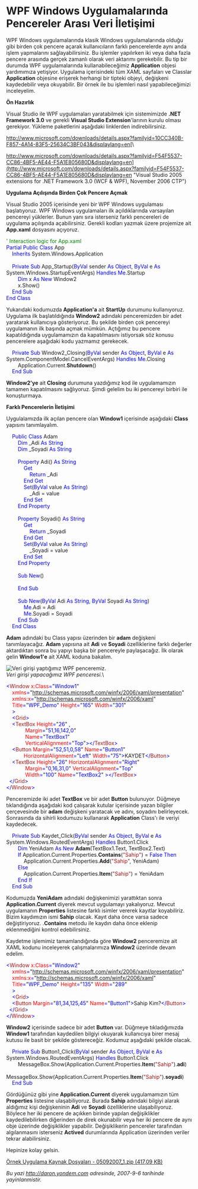 # WPF Windows Uygulamalarında Pencereler Arası Veri İletişimi
WPF Windows uygulamalarında klasik Windows uygulamalarında olduğu gibi
birden çok pencere açarak kullanıcıların farklı pencerelerde aynı anda
işlem yapmalarını sağlayabilirsiniz. Bu işlemler yapılırken iki veya
daha fazla pencere arasında gerçek zamanlı olarak veri aktarımı
gerekebilir. Bu tip bir durumda WPF uygulamalarında kullanabileceğimiz
**Application** objesi yardımımıza yetişiyor. Uygulama içerisindeki tüm
XAML sayfaları ve Classlar **Application** objesine erişerek herhangi
bir tipteki objeyi, değişkeni kaydedebilir veya okuyabilir. Bir örnek
ile bu işlemleri nasıl yapabileceğimizi inceleyelim.

**Ön Hazırlık**

Visual Studio ile WPF uygulamaları yaratabilmek için sistemimizde **.NET
Framework 3.0** ve gerekli **Visual Studio Extension**'larının kurulu
olması gerekiyor. Yükleme paketlerini aşağıdaki linklerden
indirebilirsiniz.

<http://www.microsoft.com/downloads/details.aspx?familyid=10CC340B-F857-4A14-83F5-25634C3BF043&displaylang=en>[\

http://www.microsoft.com/downloads/details.aspx?familyid=F54F5537-CC86-4BF5-AE44-F5A1E805680D&displaylang=en](http://www.microsoft.com/downloads/details.aspx?familyid=F54F5537-CC86-4BF5-AE44-F5A1E805680D&displaylang=en "Visual Studio 2005 extensions for .NET Framework 3.0 (WCF & WPF), November 2006 CTP")

**Uygulama Açılışında Birden Çok Pencere Açmak**

Visual Studio 2005 içerisinde yeni bir WPF Windows uygulaması
başlatıyoruz. WPF Windows uygulamaları ilk açıldıklarında varsayılan
pencereyi yüklerler. Bunun yanı sıra isterseniz farklı pencereleri de
uygulama açılışında açabilirsiniz. Gerekli kodları yazmak üzere
projemize ait **App.xaml** dosyasını açıyoruz.

<span style="color:green; ">' Interaction logic for App.xaml</span>\
<span style="color:blue; ">Partial</span><span> <span
style="color:blue; ">Public</span> <span
style="color:blue; ">Class</span> App</span>\
<span>    <span style="color:blue; ">Inherits</span>
System.Windows.Application</span>\
<span> </span>\
<span>    <span style="color:blue; ">Private</span> <span
style="color:blue; ">Sub</span> App\_Startup(<span
style="color:blue; ">ByVal</span> sender <span
style="color:blue; ">As</span> <span style="color:blue; ">Object</span>,
<span style="color:blue; ">ByVal</span> e <span
style="color:blue; ">As</span> System.Windows.StartupEventArgs) <span
style="color:blue; ">Handles</span> <span
style="color:blue; ">Me</span>.Startup</span>\
<span>        <span style="color:blue; ">Dim</span> x <span
style="color:blue; ">As</span> <span style="color:blue; ">New</span>
Window2</span>\
<span>        x.Show()</span>\
<span>    <span style="color:blue; ">End</span> <span
style="color:blue; ">Sub</span></span>\
<span style="color:blue; ">End</span><span> <span
style="color:blue; ">Class</span></span>

Yukarıdaki kodumuzda **Application'a** ait **StartUp** durumunu
kullanıyoruz. Uygulama ilk başlatıldığında **Window2** adındaki
penceremizden bir adet yaratarak kullanıcıya gösteriyoruz. Bu şekilde
birden çok pencereyi uygulamanın ilk başında açmak mümkün. Açtığımız bu
pencere kapatıldığında uygulamamızın da kapatılmasını istiyorsak söz
konusu pencerelere aşağıdaki kodu yazmamız gerekecek.

<span>    <span style="color:blue; ">Private</span> <span
style="color:blue; ">Sub</span> Window2\_Closing(<span
style="color:blue; ">ByVal</span> sender <span
style="color:blue; ">As</span> <span style="color:blue; ">Object</span>,
<span style="color:blue; ">ByVal</span> e <span
style="color:blue; ">As</span> System.ComponentModel.CancelEventArgs)
<span style="color:blue; ">Handles</span> <span
style="color:blue; ">Me</span>.Closing</span>\
<span>        Application.Current.**Shutdown**()</span>\
 <span style="line-height:115%; ">    <span
style="color:blue; ">End</span> <span
style="color:blue; ">Sub</span></span>

**Window2'ye** ait **Closing** durumuna yazdığımız kod ile uygulamamızın
tamamen kapatılmasını sağlıyoruz. Şimdi gelelim bu iki pencereyi birbiri
ile konuşturmaya.

**Farklı Pencerelerin İletişimi**

Uygulalamızda ilk açılan pencere olan **Window1** içerisinde aşağıdaki
**Class** yapısını tanımlayalım.

<span>    <span style="color:blue; ">Public</span> <span
style="color:blue; ">Class</span> Adam</span>\
<span>        <span style="color:blue; ">Dim</span> \_Adi <span
style="color:blue; ">As</span> <span
style="color:blue; ">String</span></span>\
<span>        <span style="color:blue; ">Dim</span> \_Soyadi <span
style="color:blue; ">As</span> <span
style="color:blue; ">String</span></span>\
<span style="color:blue; "> </span>\
<span>        <span style="color:blue; ">Property</span> Adi() <span
style="color:blue; ">As</span> <span
style="color:blue; ">String</span></span>\
<span>            <span style="color:blue; ">Get</span></span>\
<span>                <span style="color:blue; ">Return</span>
\_Adi</span>\
<span>            <span style="color:blue; ">End</span> <span
style="color:blue; ">Get</span></span>\
<span>            <span style="color:blue; ">Set</span>(<span
style="color:blue; ">ByVal</span> value <span
style="color:blue; ">As</span> <span
style="color:blue; ">String</span>)</span>\
<span>                \_Adi = value</span>\
<span>            <span style="color:blue; ">End</span> <span
style="color:blue; ">Set</span></span>\
<span>        <span style="color:blue; ">End</span> <span
style="color:blue; ">Property</span></span>\
<span style="color:blue; "> </span>\
<span>        <span style="color:blue; ">Property</span> Soyadi() <span
style="color:blue; ">As</span> <span
style="color:blue; ">String</span></span>\
<span>            <span style="color:blue; ">Get</span></span>\
<span>                <span style="color:blue; ">Return</span>
\_Soyadi</span>\
<span>            <span style="color:blue; ">End</span> <span
style="color:blue; ">Get</span></span>\
<span>            <span style="color:blue; ">Set</span>(<span
style="color:blue; ">ByVal</span> value <span
style="color:blue; ">As</span> <span
style="color:blue; ">String</span>)</span>\
<span>                \_Soyadi = value</span>\
<span>            <span style="color:blue; ">End</span> <span
style="color:blue; ">Set</span></span>\
<span>        <span style="color:blue; ">End</span> <span
style="color:blue; ">Property</span></span>\
<span style="color:blue; "> </span>\
<span>        <span style="color:blue; ">Sub</span> <span
style="color:blue; ">New</span>()</span>\
<span> </span>\
<span>        <span style="color:blue; ">End</span> <span
style="color:blue; ">Sub</span></span>\
<span style="color:blue; "> </span>\
<span>        <span style="color:blue; ">Sub</span> <span
style="color:blue; ">New</span>(<span style="color:blue; ">ByVal</span>
Adi <span style="color:blue; ">As</span> <span
style="color:blue; ">String</span>, <span
style="color:blue; ">ByVal</span> Soyadi <span
style="color:blue; ">As</span> <span
style="color:blue; ">String</span>)</span>\
<span>            <span style="color:blue; ">Me</span>.Adi = Adi</span>\
<span>            <span style="color:blue; ">Me</span>.Soyadi =
Soyadi</span>\
<span>        <span style="color:blue; ">End</span> <span
style="color:blue; ">Sub</span></span>\
<span>    <span style="color:blue; ">End</span> <span
style="color:blue; ">Class</span></span>

**Adam** adındaki bu Class yapısı üzerinden bir **adam** değişkeni
tanımlayacağız. **Adam** yapısına ait **Adi** ve **Soyadi**
özelliklerine farklı değerler aktardıktan sonra bu yapıyı başka bir
pencereyle paylaşacağız. İlk olarak gelin **Window1'e** ait XAML koduna
bakalım.

![Veri girişi yaptığımız WPF
penceremiz.](media/WPF_Windows_Uygulamalarinda_Pencereler_Arasi_Veri_Iletisimi/05092007_1.png)\
 *Veri girişi yapacağımız WPF penceresi.*\

<span style="color:blue; ">\<</span><span
style="color:#A31515; ">Window</span><span style="color:blue; ">
</span><span style="color:red; ">x:Class</span><span
style="color:blue; ">=</span><span>"<span
style="color:blue; ">Window1</span>"</span>\
 <span style="color:blue; ">    </span><span
style="color:red; ">xmlns</span><span
style="color:blue; ">=</span><span>"<span
style="color:blue; ">http://schemas.microsoft.com/winfx/2006/xaml/presentation</span>"</span>\
<span style="color:blue; ">    </span><span
style="color:red; ">xmlns:x</span><span
style="color:blue; ">=</span><span>"<span
style="color:blue; ">http://schemas.microsoft.com/winfx/2006/xaml</span>"</span>\
<span style="color:blue; ">    </span><span
style="color:red; ">Title</span><span
style="color:blue; ">=</span><span>"<span
style="color:blue; ">WPF\_Demo</span>"<span style="color:blue; ">
</span><span style="color:red; ">Height</span><span
style="color:blue; ">=</span>"<span
style="color:blue; ">165</span>"<span style="color:blue; "> </span><span
style="color:red; ">Width</span><span
style="color:blue; ">=</span>"<span
style="color:blue; ">301</span>"</span>\
<span style="color:blue; ">    \></span>\
<span style="color:blue; ">    \<</span><span
style="color:#A31515; ">Grid</span><span style="color:blue; ">\></span>\
<span style="color:blue; ">    \<</span><span
style="color:#A31515; ">TextBox</span><span style="color:blue; ">
</span><span style="color:red; ">Height</span><span
style="color:blue; ">=</span><span>"<span
style="color:blue; ">26</span>"<span style="color:blue; ">
</span>,</span>\
<span style="color:blue; ">             </span><span
style="color:red; ">Margin</span><span
style="color:blue; ">=</span><span>"<span
style="color:blue; ">51,16,142,0</span>"<span style="color:blue; ">
</span></span>\
<span style="color:blue; ">             </span><span
style="color:red; ">Name</span><span
style="color:blue; ">=</span><span>"<span
style="color:blue; ">TextBox1</span>"<span style="color:blue; ">
</span></span>\
<span style="color:blue; ">             </span><span
style="color:red; ">VerticalAlignment</span><span
style="color:blue; ">=</span><span>"<span
style="color:blue; ">Top</span>"<span
style="color:blue; ">\>\</</span><span
style="color:#A31515; ">TextBox</span><span
style="color:blue; ">\></span></span>\
<span style="color:blue; ">    \<</span><span
style="color:#A31515; ">Button</span><span style="color:blue; ">
</span><span style="color:red; ">Margin</span><span
style="color:blue; ">=</span><span>"<span
style="color:blue; ">52,51,0,58</span>"<span style="color:blue; ">
</span><span style="color:red; ">Name</span><span
style="color:blue; ">=</span>"<span
style="color:blue; ">Button1</span>"<span style="color:blue; ">
</span></span>\
<span style="color:blue; ">            </span><span
style="color:red; ">HorizontalAlignment</span><span
style="color:blue; ">=</span><span>"<span
style="color:blue; ">Left</span>"<span style="color:blue; ">
</span><span style="color:red; ">Width</span><span
style="color:blue; ">=</span>"<span style="color:blue; ">75</span>"<span
style="color:blue; ">\></span>KAYDET<span
style="color:blue; ">\</</span><span
style="color:#A31515; ">Button</span><span
style="color:blue; ">\></span></span>\
<span style="color:blue; ">    \<</span><span
style="color:#A31515; ">TextBox</span><span style="color:blue; ">
</span><span style="color:red; ">Height</span><span
style="color:blue; ">=</span><span>"<span
style="color:blue; ">26</span>"<span style="color:blue; "> </span><span
style="color:red; ">HorizontalAlignment</span><span
style="color:blue; ">=</span>"<span
style="color:blue; ">Right</span>"<span style="color:blue; ">
</span></span>\
<span style="color:blue; ">             </span><span
style="color:red; ">Margin</span><span
style="color:blue; ">=</span><span>"<span
style="color:blue; ">0,16,31,0</span>"<span style="color:blue; ">
</span><span style="color:red; ">VerticalAlignment</span><span
style="color:blue; ">=</span>"<span
style="color:blue; ">Top</span>"<span style="color:blue; ">
</span></span>\
<span style="color:blue; ">             </span><span
style="color:red; ">Width</span><span
style="color:blue; ">=</span><span>"<span
style="color:blue; ">100</span>"<span style="color:blue; "> </span><span
style="color:red; ">Name</span><span style="color:blue; ">=</span>"<span
style="color:blue; ">TextBox2</span>"<span
style="color:blue; "> \>\</</span><span
style="color:#A31515; ">TextBox</span><span
style="color:blue; ">\></span></span>\
<span style="color:blue; ">  \</</span><span
style="color:#A31515; ">Grid</span><span style="color:blue; ">\></span>\
<span style="color:blue; ">\</</span><span
style="color:#A31515; ">Window</span><span
style="color:blue; ">\></span>

Penceremizde iki adet **TextBox** ve bir adet **Button** bulunuyor.
Düğmeye tıklandığında aşağıdaki kod çalışarak kutular içerisinde yazan
bilgiler çerçevesinde bir **adam** değişkeni yaratacak ve adını,
soyadını belirleyecek. Sonrasında da sihirli kodumuzu kullanarak
**Application** Class'ı ile veriyi kaydedecek.

<span>    <span style="color:blue; ">Private</span> <span
style="color:blue; ">Sub</span> Kaydet\_Click(<span
style="color:blue; ">ByVal</span> sender <span
style="color:blue; ">As</span> <span style="color:blue; ">Object</span>,
<span style="color:blue; ">ByVal</span> e <span
style="color:blue; ">As</span> System.Windows.RoutedEventArgs) <span
style="color:blue; ">Handles</span> Button1.Click</span>\
<span>        <span style="color:blue; ">Dim</span> YeniAdam <span
style="color:blue; ">As</span> <span style="color:blue; ">New</span>
**Adam**(TextBox1.Text, TextBox2.Text)</span>\
<span>        <span style="color:blue; ">If</span>
Application.Current.Properties.**Contains**(<span
style="color:#A31515; ">"Sahip"</span>) = <span
style="color:blue; ">False</span> <span
style="color:blue; ">Then</span></span>\
 <span>            Application.Current.Properties.**Add**(<span
style="color:#A31515; ">"Sahip"</span>, YeniAdam)</span>\
 <span>        <span style="color:blue; ">Else</span></span>\
<span>            Application.Current.Properties.**Item**(<span
style="color:#A31515; ">"Sahip"</span>) = YeniAdam</span>\
 <span>        <span style="color:blue; ">End</span> <span
style="color:blue; ">If</span></span>\
 <span>    <span style="color:blue; ">End</span> <span
style="color:blue; ">Sub</span></span>

Kodumuzda **YeniAdam** adındaki değişkenimizi yarattıktan sonra
**Application.Current** diyerek mevcut uygulamayı yakalıyoruz. Mevcut
uygulamanın **Properties** listesine farklı isimler vererek kayıtlar
koyabiliriz. Bizim kaydımızın ismi **Sahip** olacak. Kayıt daha önce
varsa sadece değiştiriyoruz. .**Contains** metodu ile kaydın daha önce
eklenip eklenmediğini kontrol edebilirsiniz.

Kaydetme işlemimiz tamamlandığında göre **Window2** penceremize ait XAML
kodunu inceleyerek çalışmalarımıza **Window2** üzerinde devam edelim.

<span style=" color:blue; ">\<</span><span
style=" color:#A31515; ">Window</span><span style=" color:blue; ">
</span><span style=" color:red; ">x:Class</span><span
style=" color:blue; ">=</span><span>"<span
style="color:blue; ">Window2</span>"</span>\
<span style=" color:blue; ">    </span><span
style=" color:red; ">xmlns</span><span
style=" color:blue; ">=</span><span>"<span
style="color:blue; ">http://schemas.microsoft.com/winfx/2006/xaml/presentation</span>"</span>\
<span style=" color:blue; ">    </span><span
style=" color:red; ">xmlns:x</span><span
style=" color:blue; ">=</span><span>"<span
style="color:blue; ">http://schemas.microsoft.com/winfx/2006/xaml</span>"</span>\
<span style=" color:blue; ">    </span><span
style=" color:red; ">Title</span><span
style=" color:blue; ">=</span><span>"<span
style="color:blue; ">WPF\_Demo</span>"<span style="color:blue; ">
</span><span style="color:red; ">Height</span><span
style="color:blue; ">=</span>"<span
style="color:blue; ">135</span>"<span style="color:blue; "> </span><span
style="color:red; ">Width</span><span
style="color:blue; ">=</span>"<span
style="color:blue; ">289</span>"</span>\
<span style=" color:blue; ">    \></span>\
<span style=" color:blue; ">    \<</span><span
style=" color:#A31515; ">Grid</span><span
style=" color:blue; ">\></span>\
<span style=" color:blue; ">    \<</span><span
style=" color:#A31515; ">Button</span><span style=" color:blue; ">
</span><span style=" color:red; ">Margin</span><span
style=" color:blue; ">=</span><span>"<span
style="color:blue; ">81,34,125,45</span>"<span style="color:blue; ">
</span><span style="color:red; ">Name</span><span
style="color:blue; ">=</span>"<span
style="color:blue; ">Button1</span>"<span
style="color:blue; ">\></span>Sahip Kim?<span
style="color:blue; ">\</</span><span
style="color:#A31515; ">Button</span><span
style="color:blue; ">\></span></span>\
<span style=" color:blue; ">  \</</span><span
style=" color:#A31515; ">Grid</span><span
style=" color:blue; ">\></span>\
<span style=" color:blue; ">\</</span><span
style=" color:#A31515; ">Window</span><span
style=" color:blue; ">\></span>

**Window2** içerisinde sadece bir adet **Button** var. Düğmeye
tıkladığımızda **Window1** tarafından kaydedilen bilgiyi okuyarak
kullanıcıya birer mesaj kutusu ile basit bir şekilde göstereceğiz.
Kodumuz aşağıdaki şekilde olacak.

<span>    <span style="color:blue; ">Private</span> <span
style="color:blue; ">Sub</span> Button1\_Click(<span
style="color:blue; ">ByVal</span> sender <span
style="color:blue; ">As</span> <span style="color:blue; ">Object</span>,
<span style="color:blue; ">ByVal</span> e <span
style="color:blue; ">As</span> System.Windows.RoutedEventArgs) <span
style="color:blue; ">Handles</span> Button1.Click</span>\
<span>       
MessageBox.Show(Application.Current.Properties.**Item**(<span
style="color:#A31515; ">"Sahip"</span>).**adi**)</span>\
 <span>       
MessageBox.Show(Application.Current.Properties.**Item**(<span
style="color:#A31515; ">"Sahip"</span>).**soyadi**)</span>\
 <span style="line-height:115%; ">    <span
style="color:blue; ">End</span> <span
style="color:blue; ">Sub</span></span>

Gördüğünüz gibi yine **Application.Current** diyerek uygulamamızın tüm
**Properties** listesine ulaşabiliyoruz. Burada **Sahip** adındaki
bilgiyi alarak aldığımız kişi değişkeninin **Adi** ve **Soyadi**
özelliklerine ulaşabiliyoruz. Böylece her iki pencere de açıkken birinde
yapılan değişiklikler kaydedilebilirken diğerinden de direk okunabilir
veya her iki pencere de aynı obje üzerinde değişiklikler yapabilir.
Değişiklikerin pencereler tarafından algılanmasını isterseniz
**Actived** durumlarında Application üzerinden veriler tekrar
alabilirsiniz.

Hepinize kolay gelsin.

[Örnek Uygulama Kaynak Dosyaları - 05092007\_1.zip (417,09
KB)](media/WPF_Windows_Uygulamalarinda_Pencereler_Arasi_Veri_Iletisimi/05092007_1.zip)



*Bu yazi http://daron.yondem.com adresinde, 2007-9-6 tarihinde yayinlanmistir.*
